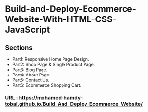 # Build-and-Deploy-Ecommerce-Website-With-HTML-CSS-JavaScript

## Sections
- Part1: Responsive Home Page Design.
- Part2: Shop Page & Single Product Page.
- Part3: Blog Page.
- Part4: About Page.
- Part5: Contact Us.
- Part6: Ecommerce Shopping Cart.

### URL : https://mohamed-hamdy-tobal.github.io/Build_And_Deploy_Ecommerce_Website/
